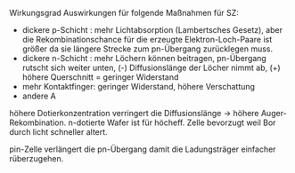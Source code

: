 Wirkungsgrad Auswirkungen für folgende Maßnahmen für SZ:
- dickere p-Schicht : mehr Lichtabsorption (Lambertsches Gesetz), aber die Rekombinationschance für die erzeugte Elektron-Loch-Paare ist größer da sie längere Strecke zum pn-Übergang zurücklegen muss.
- dickere n-Schicht : mehr Löchern können beitragen, pn-Übergang rutscht sich weiter unten, (-) Diffusionslänge der Löcher nimmt ab, (+) höhere Querschnitt = geringer Widerstand
- mehr Kontaktfinger: geringer Widerstand, höhere Verschattung
- andere A

höhere Dotierkonzentration verringert die Diffusionslänge -> höhere Auger-Rekombination.
n-dotierte Wafer ist für höcheff. Zelle bevorzugt weil Bor durch licht schneller altert.

pin-Zelle verlängert die pn-Übergang damit die Ladungsträger einfacher rüberzugehen.